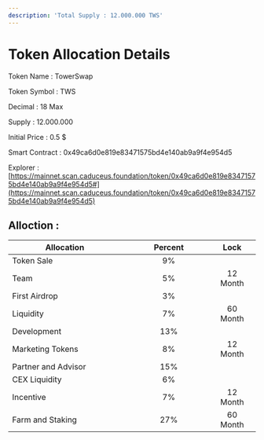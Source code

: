 ```yaml
---
description: 'Total Supply : 12.000.000 TWS'
---
```


# Token Allocation Details

Token Name : TowerSwap&#x20;

Token Symbol : TWS

Decimal : 18 Max&#x20;

Supply : 12.000.000&#x20;

Initial Price : 0.5 $

Smart Contract : 0x49ca6d0e819e83471575bd4e140ab9a9f4e954d5

Explorer : [https://mainnet.scan.caduceus.foundation/token/0x49ca6d0e819e83471575bd4e140ab9a9f4e954d5#](https://mainnet.scan.caduceus.foundation/token/0x49ca6d0e819e83471575bd4e140ab9a9f4e954d5)



## Alloction :

<table><thead><tr><th width="263">Allocation</th><th width="228" align="center">Percent</th><th align="center">Lock</th><th data-hidden></th></tr></thead><tbody><tr><td>Token Sale</td><td align="center">9%</td><td align="center"></td><td></td></tr><tr><td>Team</td><td align="center">5%</td><td align="center">12 Month</td><td></td></tr><tr><td>First Airdrop</td><td align="center">3%</td><td align="center"></td><td></td></tr><tr><td>Liquidity</td><td align="center">7%</td><td align="center">60 Month</td><td></td></tr><tr><td>Development</td><td align="center">13%</td><td align="center"></td><td></td></tr><tr><td>Marketing Tokens</td><td align="center">8%</td><td align="center">12 Month</td><td></td></tr><tr><td>Partner and Advisor</td><td align="center">15%</td><td align="center"></td><td></td></tr><tr><td>CEX Liquidity</td><td align="center">6%</td><td align="center"></td><td></td></tr><tr><td>Incentive</td><td align="center">7%</td><td align="center">12 Month</td><td></td></tr><tr><td>Farm and Staking</td><td align="center">27%</td><td align="center">60 Month</td><td></td></tr></tbody></table>

